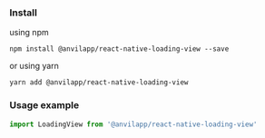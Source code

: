 ### Install
using npm
```text
npm install @anvilapp/react-native-loading-view --save
```
or using yarn
```text
yarn add @anvilapp/react-native-loading-view
```

### Usage example
```jsx
import LoadingView from '@anvilapp/react-native-loading-view'
```
